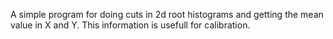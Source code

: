 A simple program for doing cuts in 2d root histograms and getting the
mean value in X and Y. This information is usefull for calibration.